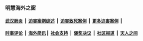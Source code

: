 
### 明慧海外之窗

####  [武汉肺炎](indexes/365.md?t=07010201) &nbsp;|&nbsp;  [迫害案例综述](indexes/328.md?t=07010201) &nbsp;|&nbsp; [迫害致死案例](indexes/277.md?t=07010201)  &nbsp;|&nbsp; [更多迫害案例](indexes/81.md?t=07010201)  &nbsp;|&nbsp; 
####  [时事评论](indexes/19.md?t=07010201) &nbsp;|&nbsp; [海外简讯](indexes/245.md?t=07010201)&nbsp;|&nbsp;  [社会支持](indexes/140.md?t=07010201) &nbsp;|&nbsp; [褒奖决议](indexes/282.md?t=07010201) &nbsp;|&nbsp; [社区报道](indexes/91.md?t=07010201)  &nbsp;|&nbsp; [天人之间](indexes/78.md?t=07010201) 

